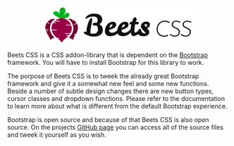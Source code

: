 <!-- ---
hide:
  - navigation
  - toc
--- -->

# <div style="display: block; width: 100%;"><img src="assets/images/beetscss_col_100x416.png" style="display: block; margin-left: auto; margin-right: auto; height: 80px;"></div>

Beets CSS is a CSS addon-library that is dependent on the [Bootstrap](https://getbootstrap.com/) framework. You will have to install Bootstrap for this library to work.

The porpose of Beets CSS is to tweek the already great Bootstrap framework and give it a somewhat new feel and some new functions. Beside a number of subtle design changes there are new button types, cursor classes and dropdown functions. Please refer to the documentation to learn more about what is different from the default Bootstrap experience.

Bootstrap is open source and because of that Beets CSS is also open source. On the projects [GitHub page](https://github.com/jonasbirkelof/beets-css) you can access all of the source files and tweek it yourself as you wish.